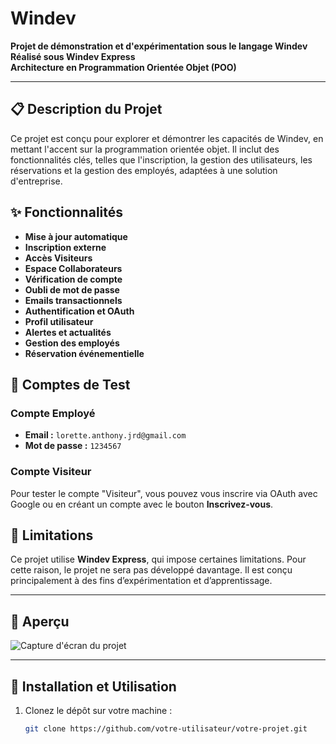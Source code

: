 # Windev

**Projet de démonstration et d'expérimentation sous le langage Windev**  
**Réalisé sous Windev Express**  
**Architecture en Programmation Orientée Objet (POO)**  

---

## 📋 Description du Projet
Ce projet est conçu pour explorer et démontrer les capacités de Windev, en mettant l'accent sur la programmation orientée objet. Il inclut des fonctionnalités clés, telles que l'inscription, la gestion des utilisateurs, les réservations et la gestion des employés, adaptées à une solution d'entreprise.

## ✨ Fonctionnalités
- **Mise à jour automatique**
- **Inscription externe**
- **Accès Visiteurs**
- **Espace Collaborateurs**
- **Vérification de compte**
- **Oubli de mot de passe**
- **Emails transactionnels**
- **Authentification et OAuth**
- **Profil utilisateur**
- **Alertes et actualités**
- **Gestion des employés**
- **Réservation événementielle**

## 🧪 Comptes de Test

### Compte Employé
- **Email :** `lorette.anthony.jrd@gmail.com`
- **Mot de passe :** `1234567`

### Compte Visiteur
Pour tester le compte "Visiteur", vous pouvez vous inscrire via OAuth avec Google ou en créant un compte avec le bouton **Inscrivez-vous**.

## 🚧 Limitations
Ce projet utilise **Windev Express**, qui impose certaines limitations. Pour cette raison, le projet ne sera pas développé davantage. Il est conçu principalement à des fins d’expérimentation et d’apprentissage.

---

## 📸 Aperçu
![Capture d'écran du projet](https://github.com/user-attachments/assets/fcfcaecb-4186-44a9-aa0f-d9a1d5a9dabf)

---

## 🚀 Installation et Utilisation

1. Clonez le dépôt sur votre machine :
   ```bash
   git clone https://github.com/votre-utilisateur/votre-projet.git

